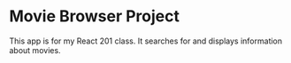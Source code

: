 # Movie Browser Project

This app is for my React 201 class. It searches for and displays information about movies.
